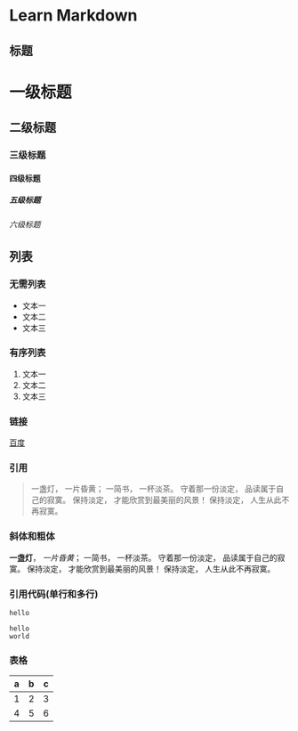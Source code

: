 # Learn Markdown

## 标题

# 一级标题
## 二级标题
### 三级标题
#### 四级标题
##### 五级标题
###### 六级标题

## 列表
### 无需列表
- 文本一
- 文本二
- 文本三
### 有序列表
1. 文本一
2. 文本二
3. 文本三


### 链接
[百度](http://www.baidu.com)


### 引用
>一盏灯， 一片昏黄； 一简书， 一杯淡茶。 守着那一份淡定， 品读属于自己的寂寞。 保持淡定， 才能欣赏到最美丽的风景！ 保持淡定， 人生从此不再寂寞。

### 斜体和粗体
**一盏灯**， *一片昏黄*； 一简书， 一杯淡茶。 守着那一份淡定， 品读属于自己的寂寞。 保持淡定， 才能欣赏到最美丽的风景！ 保持淡定， 人生从此不再寂寞。

### 引用代码(单行和多行)
 ` hello ` 
```
hello
world
```

### 表格
|a|b|c|
|-|-|-|
|1|2|3|
|4|5|6|

